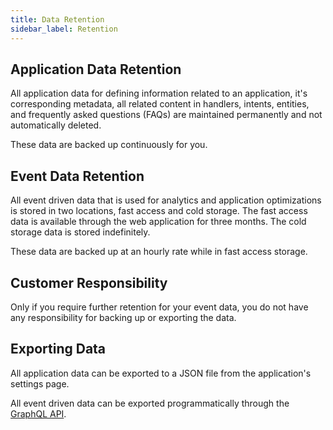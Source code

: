 ```yaml
---
title: Data Retention
sidebar_label: Retention
---
```


## Application Data Retention

All application data for defining information related to an application, it's corresponding metadata, all related content in handlers, intents, entities, and frequently asked questions (FAQs) are maintained permanently and not automatically deleted.

These data are backed up continuously for you. 

## Event Data Retention

All event driven data that is used for analytics and application optimizations is stored in two locations, fast access and cold storage.  The fast access data is available through the web application for three months.  The cold storage data is stored indefinitely.

These data are backed up at an hourly rate while in fast access storage.

## Customer Responsibility

Only if you require further retention for your event data, you do not have any responsibility for backing up or exporting the data. 

## Exporting Data

All application data can be exported to a JSON file from the application's settings page.  

All event driven data can be exported programmatically through the [GraphQL API](../development/api/graphql.md).

